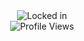 <div align="center">
  <img src="https://github.com/user-attachments/assets/016dccc1-0391-4a88-a429-294e318c87f5e" alt="Locked in">
  <br>
  <img src="https://komarev.com/ghpvc/?username=47PADO47&color=gray&style=plastic&abbreviated=true&base=10000" alt="Profile Views" />
</div>
